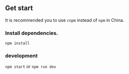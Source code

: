 ## Get start
It is recommended you to use `cnpm` instead of `npm` in China.
### Install dependencies.
`npm install`
### development
`npm start` or `npm run dev`
